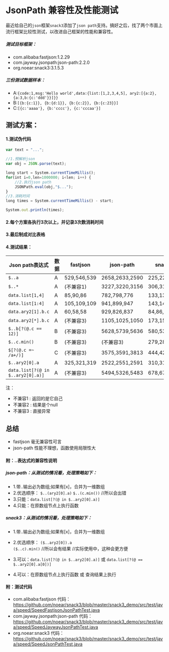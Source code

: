# JsonPath 兼容性及性能测试

最近给自己的`json`框架`snack3`添加了`json path`支持。搞好之后，找了两个市面上流行框架比较性测试，以改进自己框架的性能和兼容性。

##### 测试目标框架：
* com.alibaba:fastjson:1.2.29
* com.jayway.jsonpath:json-path:2.2.0
* org.noear:snack3:3.1.5.3

##### 三份测试数据样本：
* A:`{code:1,msg:'Hello world',data:{list:[1,2,3,4,5], ary2:[{a:2},{a:3,b:{c:'ddd'}}]}}`
* B:`[{b:{c:1}}, {b:{d:1}}, {b:{c:2}}, {b:{c:23}}]`
* C:`[{c:'aaaa'}, {b:'cccc'}, {c:'cccaa'}]`

## 测试方案：
#### 1.测试伪代码
```javascript
var text = "...";

//1.预解析json
var obj = JSON.parse(text);

long start = System.currentTimeMillis();
for(int i=0,len=1000000; i<len; i++) {
    //2.执行json path
    JSONPath.eval(obj,"$..."); 
}
//3.消耗时间
long times = System.currentTimeMillis() - start;

System.out.println(times);
```
#### 2.每个方案各执行3次以上，并记录3次数消耗时间
#### 3.最后制成对比表格

#### 4.测试结果：

| Json path表达式 | 数据 | fastjson | json-path | snack3 |
| --- | --- | ---| --- | --- |
| `$..a` | A | 529,546,539 | 2658,2633,2590 | 225,225,232 |
| `$..*` | A | (不兼容1) | 3227,3220,3156 | 306,315,325 |
| `data.list[1,4]` | A | 85,90,86 | 782,798,776 | 133,137,131 |
| `data.list[1:4]` | A | 105,109,109 | 941,899,947 | 143,145,146 |
| `data.ary2[1].b.c` | A | 60,58,58 | 929,826,837 | 84,86,80 |
| `data.ary2[*].b.c` | A | (不兼容3) | 1105,1025,1050 | 173,152,155 |
| `$..b[?(@.c == 12)]` | B | (不兼容3) | 5628,5739,5636 | 580,535,532 |
| `$..c.min()` | B | (不兼容3) | (不兼容3) | 279,282,285 |
| `$[?(@.c =~ /a+/)]` | C | (不兼容3) | 3575,3591,3813 | 444,423,429 |
| `$..ary2[0].a` | A | 325,321,319 | 2522,2551,2591 | 310,311,314 |
| `data.list[?(@ in $..ary2[0].a)]` | A | (不兼容3) | 5494,5326,5483 | 678,674,667 |

注：
* 不兼容1 : 返回的是它自己
* 不兼容2 : 结果是个null
* 不兼容3 : 直接异常

## 总结

* fastjson 毫无兼容性可言
* json-path 性能不理想，函数使用局限性大

#### 附：..表达式的兼容性说明
##### json-path：从测试的情况看，处理策略如下：

* 1.带..输出必为数组;如果有[x]，合并为一维数组
* 2.优选顺序：
`$..(ary2[0].a)` 
`$..(c.min())`   //所以会出错
* 3.只能：`data.list[?(@ in $..ary2[0].a)]`
* 4.只能：在原数组节点上执行函数

##### snack3：从测试的情况看，处理策略如下：

* 1.带..输出必为数组;如果有[x]，合并为一维数组
* 2.优选顺序：
  `($..ary2[0]).a`    
  `($..c).min()`  //所以会有结果 //实际使用中，这种会更方便
* 3.可以：`data.list[?(@ in $..ary2[0].a)]` 或 `data.list[?(@ == $..ary2[0].a[0])]`

* 4.可以：在原数组节点上执行函数 或 查询结果上执行

#### 附：测试代码

* com.alibaba:fastjson 代码：https://github.com/noear/snack3/blob/master/snack3_demo/src/test/java/speed/SpeedFastjsonJsonPathTest.java
* com.jayway.jsonpath:json-path  代码：https://github.com/noear/snack3/blob/master/snack3_demo/src/test/java/speed/SpeedJaywayJsonPathTest.java
* org.noear:snack3  代码：https://github.com/noear/snack3/blob/master/snack3_demo/src/test/java/speed/SpeedJsonPathTest.java